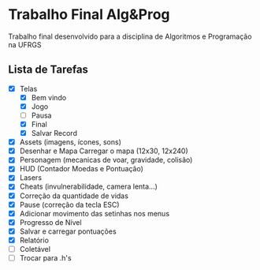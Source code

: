 # Trabalho Final Alg&Prog

Trabalho final desenvolvido para a disciplina de Algoritmos e Programação na UFRGS

## Lista de Tarefas

- [x] Telas 
    - [x] Bem vindo
    - [x] Jogo
    - [ ] Pausa
    - [x] Final
    - [x] Salvar Record

- [x] Assets (imagens, ícones, sons)
- [x] Desenhar e Mapa Carregar o mapa (12x30, 12x240)
- [x] Personagem (mecanicas de voar, gravidade, colisão)
- [x] HUD (Contador Moedas e Pontuação)
- [x] Lasers
- [x] Cheats (invulnerabilidade, camera lenta...)
- [x] Correção da quantidade de vidas
- [x] Pause (correção da tecla ESC)
- [x] Adicionar movimento das setinhas nos menus
- [x] Progresso de Nível
- [x] Salvar e carregar pontuações
- [x] Relatório
- [ ] Coletável
- [ ] Trocar para .h's
